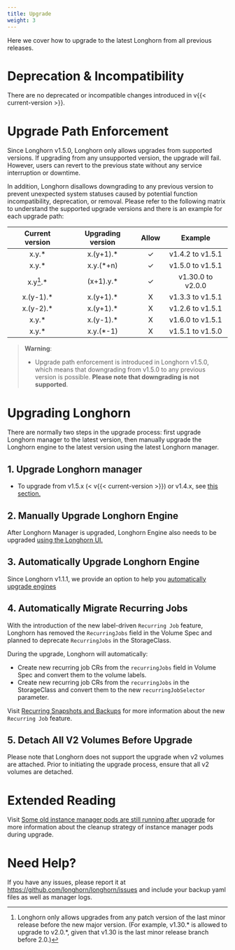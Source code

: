 ```yaml
---
title: Upgrade
weight: 3
---
```


Here we cover how to upgrade to the latest Longhorn from all previous releases.

# Deprecation & Incompatibility

There are no deprecated or incompatible changes introduced in v{{< current-version >}}.

# Upgrade Path Enforcement

Since Longhorn v1.5.0, Longhorn only allows upgrades from supported versions. If upgrading from any unsupported version, the upgrade will fail. However, users can revert to the previous state without any service interruption or downtime.

In addition, Longhorn disallows downgrading to any previous version to prevent unexpected system statuses caused by potential function incompatibility, deprecation, or removal. Please refer to the following matrix to understand the supported upgrade versions and there is an example for each upgrade path:

  |  Current version |  Upgrading version |  Allow | Example |
  |    :-:      |    :-:      |   :-:  |    :-:    |
  |  x.y.*      |  x.(y+1).*  |   ✓    |  v1.4.2  to  v1.5.1  |
  |  x.y.*      |  x.y.(*+n)  |   ✓    |  v1.5.0  to  v1.5.1  |
  |  x.y[^lastMinorVersion].*      |  (x+1).y.*  |   ✓    |  v1.30.0 to  v2.0.0  |
  |  x.(y-1).*  |  x.(y+1).*  |   X    |  v1.3.3  to  v1.5.1  |
  |  x.(y-2).*  |  x.(y+1).*  |   X    |  v1.2.6  to  v1.5.1  |
  |  x.y.*      |  x.(y-1).*  |   X    |  v1.6.0  to  v1.5.1  |
  |  x.y.*      |  x.y.(*-1)  |   X    |  v1.5.1  to  v1.5.0  |

[^lastMinorVersion]: Longhorn only allows upgrades from any patch version of the last minor release before the new major version. (For example, v1.30.* is allowed to upgrade to v2.0.*, given that v1.30 is the last minor release branch before 2.0.)

> **Warning**:
> * Upgrade path enforcement is introduced in Longhorn v1.5.0, which means that downgrading from v1.5.0 to any previous version is possible. **Please note that downgrading is not supported**.

# Upgrading Longhorn

There are normally two steps in the upgrade process: first upgrade Longhorn manager to the latest version, then manually upgrade the Longhorn engine to the latest version using the latest Longhorn manager.

## 1. Upgrade Longhorn manager

- To upgrade from v1.5.x (< v{{< current-version >}}) or v1.4.x, see [this section.](./longhorn-manager)

## 2. Manually Upgrade Longhorn Engine

After Longhorn Manager is upgraded, Longhorn Engine also needs to be upgraded [using the Longhorn UI.](./upgrade-engine)

## 3. Automatically Upgrade Longhorn Engine

Since Longhorn v1.1.1, we provide an option to help you [automatically upgrade engines](./auto-upgrade-engine)

## 4. Automatically Migrate Recurring Jobs

With the introduction of the new label-driven `Recurring Job` feature, Longhorn has removed the `RecurringJobs` field in the Volume Spec and planned to deprecate `RecurringJobs` in the StorageClass.

During the upgrade, Longhorn will automatically:
- Create new recurring job CRs from the `recurringJobs` field in Volume Spec and convert them to the volume labels.
- Create new recurring job CRs from the `recurringJobs` in the StorageClass and convert them to the new `recurringJobSelector` parameter.

Visit [Recurring Snapshots and Backups](../../snapshots-and-backups/scheduling-backups-and-snapshots) for more information about the new `Recurring Job` feature.

## 5. Detach All V2 Volumes Before Upgrade

Please note that Longhorn does not support the upgrade when v2 volumes are attached. Prior to initiating the upgrade process, ensure that all v2 volumes are detached. 


# Extended Reading

Visit [Some old instance manager pods are still running after upgrade](https://longhorn.io/kb/troubleshooting-some-old-instance-manager-pods-are-still-running-after-upgrade) for more information about the cleanup strategy of instance manager pods during upgrade.

# Need Help?

If you have any issues, please report it at
https://github.com/longhorn/longhorn/issues and include your backup yaml files
as well as manager logs.
